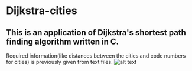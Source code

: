 # Dijkstra-cities
## This is an application of Dijkstra's shortest path finding algorithm written in C.
Required information(like distances between the cities and code numbers for cities) is previously given from text files.
![alt text](https://raw.githubusercontent.com/ouerten/Dijkstra-cities/ShortestPath/1.png)

